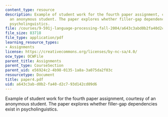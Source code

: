 ```yaml
---
content_type: resource
description: Example of student work for the fourth paper assignment, courtesy of
  an anonymous student. The paper explores whether filler-gap dependencies exist in
  psycholinguistics.
file: /courses/9-591j-language-processing-fall-2004/a643c3abd0b2fa40d2c793d142cd09d6_paper4.pdf
file_size: 83718
file_type: application/pdf
learning_resource_types:
- Assignments
license: https://creativecommons.org/licenses/by-nc-sa/4.0/
ocw_type: OCWFile
parent_title: Assignments
parent_type: CourseSection
parent_uid: e56924c2-4b98-0135-1a8a-3a075da2f03c
resourcetype: Document
title: paper4.pdf
uid: a643c3ab-d0b2-fa40-d2c7-93d142cd09d6
---
```

Example of student work for the fourth paper assignment, courtesy of an anonymous student. The paper explores whether filler-gap dependencies exist in psycholinguistics.